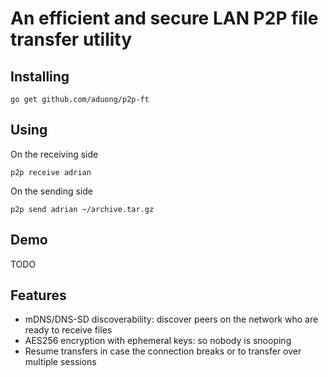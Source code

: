 # An efficient and secure LAN P2P file transfer utility

## Installing

    go get github.com/aduong/p2p-ft

## Using

On the receiving side

    p2p receive adrian

On the sending side

    p2p send adrian ~/archive.tar.gz

## Demo

TODO

## Features

* mDNS/DNS-SD discoverability: discover peers on the network who are ready to receive files
* AES256 encryption with ephemeral keys: so nobody is snooping
* Resume transfers in case the connection breaks or to transfer over multiple sessions
